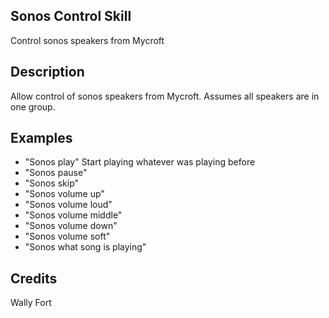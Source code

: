 ## Sonos Control Skill
Control sonos speakers from Mycroft

## Description
Allow control of sonos speakers from Mycroft.
Assumes all speakers are in one group.

## Examples
 - "Sonos play"  Start playing whatever was playing before
 - "Sonos pause"
 - "Sonos skip"
 - "Sonos volume up"
 - "Sonos volume loud"
 - "Sonos volume middle"
 - "Sonos volume down"
 - "Sonos volume soft"
 - "Sonos what song is playing"


## Credits
Wally Fort
